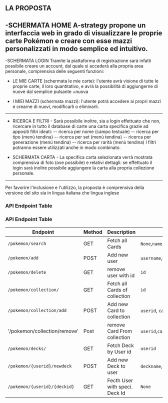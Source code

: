 LA PROPOSTA
---------------
-SCHERMATA HOME
A-strategy propone un interfaccia web in grado di visualizzare le proprie carte Pokémon e creare con esse mazzi personalizzati in modo semplice ed intuitivo.
----------------
-SCHERMATA LOGIN
Tramite la piattaforma di registrazione sarà infatti possibile creare un account, dal quale si accederà alla propria area personale, comprensiva delle seguenti funzioni:

- LE MIE CARTE (schermata le mie carte): l'utente avrà visione di tutte le proprie carte, il loro quantitativo, e avrà la possibilità di aggiungerne di nuove dal semplice pulsante +nuova

- I MIEI MAZZI (schermata mazzi): l'utente potrà accedere ai propri mazzi e crearne di nuovi, modificarli o eliminarli.
-----------------------
- RICERCA E FILTRI - Sarà possibile inoltre, sia a login effettuato che non, ricercare in tutto il database di carte una carta specifica grazie ad appositi filtri ideati:
-- ricerca per nome (campo testuale)
-- ricerca per tipo (menù tendina)
-- ricerca per set	(menù tendina)
-- ricerca per generazione (menù tendina)
-- ricerca per rarità	(menù tendina)
I filtri potranno essere utilizzati anche in modo combinato.

- SCHERMATA CARTA - La specifica carta selezionata verrà mostrata comprensiva di foto (ove possibile) e relativi dettagli: se effettuato il login sarà inoltre possibile aggiungere la carta alla propria collezione personale.
------------------------------------------------
Per favorire l'inclusione e l'utilizzo, la proposta è comprensiva della versione del sito sia in lingua italiana che lingua inglese

### API Endpoint Table 


### API Endpoint Table

| Endpoint                   | Method      | Description                           | Parameters                                   |
|----------------------------|-------------|---------------------------------------|----------------------------------------------|
| `/pokemon/search`          | GET         | Fetch all Cards                       | `None`,`name`,`type`,'artist',`set`,`generation`,`rarity`,`supertype` |
| `/pokemon/add`             | POST        | Add new user                          | `username`,`email`,`password`                |
| `/pokemon/delete`          | GET         | remove user with id                   | `id`                                         |
| `/pokemon/collection/`     | GET         | Fetch all Cards of collection         | `id`                                         |
| `/pokemon/collection/add`  | POST        | Add new Card to collection            | `userid`, `cardid`                           |
| '/pokemon/collection/remove'| Post       | remove Card From collection           | `userid`,`cardid`                            |
| `/pokemon/decks/`          | GET         | Fetch Deck by User id                 | `userid`                                     |
| `/pokemon/{userid}/newdeck`| POST        | Add new Deck to user                  | `deckname`, `description`                    |
| `/pokemon/{userid}/{deckid}`| GET        | Fecth User with speci. Deck Id        |`None`                                        |

